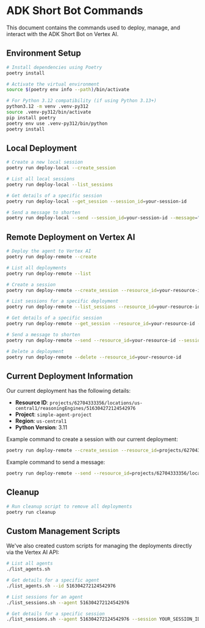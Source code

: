 # ADK Short Bot Commands

This document contains the commands used to deploy, manage, and interact with the ADK Short Bot on Vertex AI.

## Environment Setup

```bash
# Install dependencies using Poetry
poetry install

# Activate the virtual environment
source $(poetry env info --path)/bin/activate

# For Python 3.12 compatibility (if using Python 3.13+)
python3.12 -m venv .venv-py312
source .venv-py312/bin/activate
pip install poetry
poetry env use .venv-py312/bin/python
poetry install
```

## Local Deployment

```bash
# Create a new local session
poetry run deploy-local --create_session

# List all local sessions
poetry run deploy-local --list_sessions

# Get details of a specific session
poetry run deploy-local --get_session --session_id=your-session-id

# Send a message to shorten
poetry run deploy-local --send --session_id=your-session-id --message="Shorten this message: Hello, how are you doing today?"
```

## Remote Deployment on Vertex AI

```bash
# Deploy the agent to Vertex AI
poetry run deploy-remote --create

# List all deployments
poetry run deploy-remote --list

# Create a session
poetry run deploy-remote --create_session --resource_id=your-resource-id

# List sessions for a specific deployment
poetry run deploy-remote --list_sessions --resource_id=your-resource-id

# Get details of a specific session
poetry run deploy-remote --get_session --resource_id=your-resource-id --session_id=your-session-id

# Send a message to shorten
poetry run deploy-remote --send --resource_id=your-resource-id --session_id=your-session-id --message="Shorten this message: Hello, how are you doing today? So far, I've made breakfast today, walked dogs, and went to work."

# Delete a deployment
poetry run deploy-remote --delete --resource_id=your-resource-id
```

## Current Deployment Information

Our current deployment has the following details:

- **Resource ID**: `projects/62704333356/locations/us-central1/reasoningEngines/516304272124542976`
- **Project**: `simple-agent-project`
- **Region**: `us-central1`
- **Python Version**: 3.11

Example command to create a session with our current deployment:

```bash
poetry run deploy-remote --create_session --resource_id=projects/62704333356/locations/us-central1/reasoningEngines/516304272124542976
```

Example command to send a message:

```bash
poetry run deploy-remote --send --resource_id=projects/62704333356/locations/us-central1/reasoningEngines/516304272124542976 --session_id=YOUR_SESSION_ID --message="Shorten this message: I woke up this morning feeling great, had my usual coffee and breakfast, then took my dog for a long walk in the park where we met some friends, before heading to the office for a busy day of meetings and emails."
```

## Cleanup

```bash
# Run cleanup script to remove all deployments
poetry run cleanup
```

## Custom Management Scripts

We've also created custom scripts for managing the deployments directly via the Vertex AI API:

```bash
# List all agents
./list_agents.sh

# Get details for a specific agent
./list_agents.sh --id 516304272124542976

# List sessions for an agent
./list_sessions.sh --agent 516304272124542976

# Get details for a specific session
./list_sessions.sh --agent 516304272124542976 --session YOUR_SESSION_ID
```
